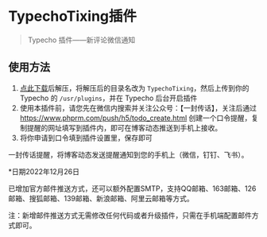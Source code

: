 # TypechoTixing插件

> Typecho 插件——新评论微信通知 

## 使用方法

 1. [点此下载](https://github.com/teakong/TypechoTixing/archive/master.zip)后解压，将解压后的目录名改为 `TypechoTixing`，然后上传到你的 Typecho 的 `/usr/plugins`，并在 Typecho 后台开启插件
 2. 使用本插件前，请您先在微信内搜索并关注公众号：【一封传话】，关注后通过
    https://www.phprm.com/push/h5/todo_create.html
    创建一个口令提醒，复制提醒的网址填写到插件内，即可在博客动态推送到手机上接收。
 3. 将你申请到口令填到插件设置里，保存即可


一封传话提醒，将博客动态发送提醒通知到您的手机上（微信，钉钉、飞书）。

*日期2022年12月26日

已增加官方邮件推送方式，还可以额外配置SMTP，支持QQ邮箱、163邮箱、126邮箱、搜狐邮箱、139邮箱、新浪邮箱、阿里云邮箱等方式。

注：新增邮件推送方式无需修改任何代码或者升级插件，只需在手机端配置邮件方式即可。